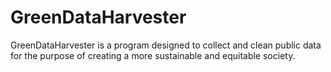 # GreenDataHarvester
GreenDataHarvester is a program designed to collect and clean public data for the purpose of creating a more sustainable and equitable society.
